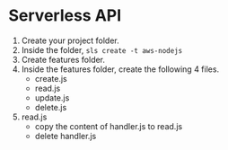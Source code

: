 # Serverless API

1. Create your project folder.
2. Inside the folder, ```sls create -t aws-nodejs```
3. Create features folder.
4. Inside the features folder, create the following 4 files.
    - create.js
    - read.js
    - update.js
    - delete.js
5. read.js
    - copy the content of handler.js to read.js
    - delete handler.js
